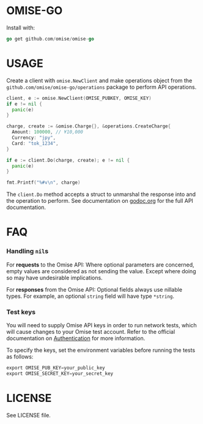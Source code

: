 # OMISE-GO

Install with:

```go
go get github.com/omise/omise-go
```

# USAGE

Create a client with `omise.NewClient` and make operations object from the
`github.com/omise/omise-go/operations` package to perform API operations.

```go
client, e := omise.NewClient(OMISE_PUBKEY, OMISE_KEY)
if e != nil {
  panic(e)
}

charge, create := &omise.Charge{}, &operations.CreateCharge{
  Amount: 100000, // ¥10,000
  Currency: "jpy",
  Card: "tok_1234",
}

if e := client.Do(charge, create); e != nil {
  panic(e)
}

fmt.Printf("%#v\n", charge)
```

The `client.Do` method accepts a struct to unmarshal the response into and the operation
to perform.  See documentation on [godoc.org][0] for the full API documentation.

# FAQ

### Handling `nil`s

For **requests** to the Omise API: Where optional parameters are concerned, empty values
are considered as not sending the value. Except where doing so may have undesirable
implications.

For **responses** from the Omise API: Optional fields always use nillable types. For
example, an optional `string` field will have type `*string`.

### Test keys

You will need to supply Omise API keys in order to run network tests, which will cause
changes to your Omise test account. Refer to the official documentation on
[Authentication][1] for more information.

To specify the keys, set the environment variables before running the tests as follows:

```go
export OMISE_PUB_KEY=your_public_key
export OMISE_SECRET_KEY=your_secret_key
```

[0]: http://godoc.org/github.com/omise/omise-go
[1]: https://www.omise.co/api-authentication

# LICENSE

See LICENSE file.
